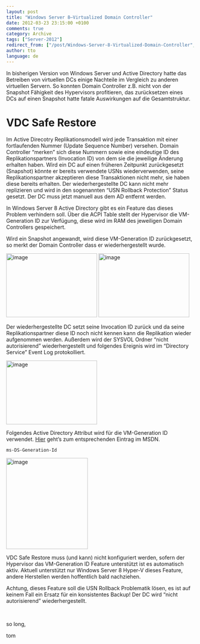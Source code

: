 ```yaml
---
layout: post
title: "Windows Server 8–Virtualized Domain Controller"
date: 2012-03-23 23:15:00 +0100
comments: true
category: Archive
tags: ["Server-2012"]
redirect_from: ["/post/Windows-Server-8-Virtualized-Domain-Controller", "/post/windows-server-8-virtualized-domain-controller"]
author: tto
language: de
---
```

<!-- more -->
<p>In bisherigen Version von Windows Server und Active Directory hatte das Betreiben von virtuellen DCs einige Nachteile im Vergleich zu anderen virtuellen Servern. So konnten Domain Controller z.B. nicht von der Snapshot F&auml;higkeit des Hypervisors profitieren, das zur&uuml;cksetzen eines DCs auf einen Snapshot hatte fatale Auswirkungen auf die Gesamtstruktur.</p>
<h1>VDC Safe Restore</h1>
<p>Im Active Direcotry Replikationsmodell wird jede Transaktion mit einer fortlaufenden Nummer (Update Sequence Number) versehen. Domain Controller &ldquo;merken&rdquo; sich diese Nummern sowie eine eindeutige ID des Replikationspartners (Invocation ID) von dem sie die jeweilige &Auml;nderung erhalten haben. Wird ein DC auf einen fr&uuml;heren Zeitpunkt zur&uuml;ckgesetzt (Snapshot) k&ouml;nnte er bereits verwendete USNs wiederverwenden, seine Replikationspartner akzeptieren diese Transaktionen nicht mehr, sie haben diese bereits erhalten. Der wiederhergestellte DC kann nicht mehr replizieren und wird in den sogenannten &ldquo;USN Rollback Protection&rdquo; Status gesetzt. Der DC muss jetzt manuell aus dem AD entfernt werden.</p>
<p>In Windows Server 8 Active Directory gibt es ein Feature das dieses Problem verhindern soll. &Uuml;ber die ACPI Table stellt der Hypervisor die VM-Generation ID zur Verf&uuml;gung, diese wird im RAM des jeweiligen Domain Controllers gespeichert.</p>
<p>Wird ein Snapshot angewandt, wird diese VM-Generation ID zur&uuml;ckgesetzt, so merkt der Domain Controller dass er wiederhergestellt wurde.</p>
<p><a href="/assets/archive/image_421.png"><img style="background-image: none; padding-top: 0px; padding-left: 0px; display: inline; padding-right: 0px; border-width: 0px;" title="image" src="/assets/archive/image_thumb_419.png" border="0" alt="image" width="244" height="171" /></a>&nbsp;<a href="/assets/archive/image_424.png"><img style="background-image: none; padding-top: 0px; padding-left: 0px; margin: 0px; display: inline; padding-right: 0px; border: 0px;" title="image" src="/assets/archive/image_thumb_422.png" border="0" alt="image" width="244" height="171" /></a></p>
<p>Der wiederhergestellte DC setzt seine Invocation ID zur&uuml;ck und da seine Replikationspartner diese ID noch nicht kennen kann die Replikation wieder aufgenommen werden. Au&szlig;erdem wird der SYSVOL Ordner &ldquo;nicht autorisierend&rdquo; wiederhergestellt und folgendes Ereignis wird im &ldquo;Directory Service&rdquo; Event Log protokolliert.</p>
<p><a href="/assets/archive/image_422.png"><img style="background-image: none; padding-top: 0px; padding-left: 0px; display: inline; padding-right: 0px; border-width: 0px;" title="image" src="/assets/archive/image_thumb_420.png" border="0" alt="image" width="244" height="171" /></a></p>
<p>Folgendes Active Directory Attribut wird f&uuml;r die VM-Generation ID verwendet. <a href="http://msdn.microsoft.com/en-us/library/windows/desktop/hh446580(v=VS.85).aspx">Hier</a> geht&rsquo;s zum entsprechenden Eintrag im MSDN.</p>
<p><code>ms-DS-Generation-Id</code></p>
<p><a href="/assets/archive/image_423.png"><img style="background-image: none; padding-top: 0px; padding-left: 0px; margin: 0px; display: inline; padding-right: 0px; border-width: 0px;" title="image" src="/assets/archive/image_thumb_421.png" border="0" alt="image" width="219" height="244" /></a></p>
<p>VDC Safe Restore muss (und kann) nicht konfiguriert werden, sofern der Hypervisor das VM-Generation ID Feature unterst&uuml;tzt ist es automatisch aktiv. Aktuell unterst&uuml;tzt nur Windows Server 8 Hyper-V dieses Feature, andere Herstellen werden hoffentlich bald nachziehen.</p>
<p>Achtung, dieses Feature soll die USN Rollback Problematik l&ouml;sen, es ist auf keinem Fall ein Ersatz f&uuml;r ein konsistentes Backup! Der DC wird &ldquo;nicht autorisierend&rdquo; wiederhergestellt.</p>
<p>&nbsp;</p>
<p>so long,</p>
<p>tom</p>

